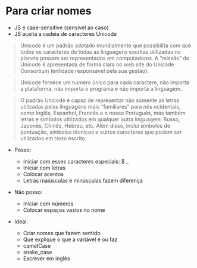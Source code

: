 # Para criar nomes

* JS é case-sensitive (sensível ao caso)
* JS aceita a cadeia de caracteres Unicode

> Unicode é um padrão adotado mundialmente que possibilita com que todos os caracteres de todas as linguagens escritas utilizadas no planeta possam ser representados em computadores. A “missão” do Unicode é apresentada de forma clara no web site do Unicode Consortium (entidade responsável pela sua gestão):

> Unicode fornece um número único para cada caractere, não importa a plataforma, não importa o programa e não importa a linguagem.

>O padrão Unicode é capaz de representar não somente as letras utilizadas pelas linguagens mais “familiares” para nós ocidentais, como Inglês, Espanhol, Francês e o nosso Português, mas também letras e símbolos utilizados em qualquer outra linguagem: Russo, Japonês, Chinês, Hebreu, etc. Além disso, inclui símbolos de pontuação, símbolos técnicos e outros caracteres que podem ser utilizados em texto escrito.

- Posso:
    * Iniciar com esses caracteres especiais: $ _
    * Iniciar com letras
    * Colocar acentos
    * Letras maiúsculas e minúsculas fazem diferença

- Não posso:
    * Iniciar com números
    * Colocar espaços vazios no nome

- Ideal:
    * Criar nomes que fazem sentido
    * Que explique o que a variável é ou faz
    * camelCase
    * snake_case
    * Escrever em inglês